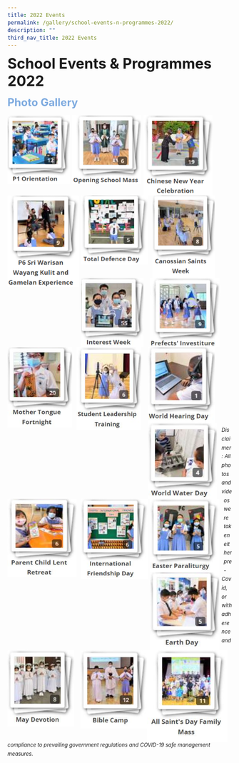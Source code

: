 ```yaml
---
title: 2022 Events
permalink: /gallery/school-events-n-programmes-2022/
description: ""
third_nav_title: 2022 Events
---
```

<font size=6><b>School Events & Programmes 2022</b></font>

<font size=5 color="#7daadf"><b>Photo Gallery</b></font>

<p><a href="https://staging.d2nutevx25vdua.amplifyapp.com/gallery/2022/P1-Orientation"><img src="/images/Gallery/P1%20Orientation.png" style="width:140px;height:155px;margin-right:5px;" align="left"></a></p>

<p><a href="https://staging.d2nutevx25vdua.amplifyapp.com/gallery/2022/Opening-School-Mass"><img src="/images/Gallery/Opening%20School%20Mass.png" style="width:155px;height:155px;margin-right:5px;" align="left"></a></p>

<p><a href="https://staging.d2nutevx25vdua.amplifyapp.com/gallery/2022/CNY-Celebration"><img src="/images/Gallery/Chinese%20New%20Year%20Celebration.png" style="width:155px;height:180px;margin-right:5px;" align="left"></a></p>

<p><a href="https://staging.d2nutevx25vdua.amplifyapp.com/gallery/2022/P6-Sri-Warisan-Wayang-Kulit-n-Gamelan-Exp"><img src="/images/Gallery/P6%20Sri%20Warisan%20Wayang%20Kulit%20and%20Gamelan%20Experience.png" style="width:160px;height:205px;margin-right:5px;" align="left"></a></p>

<br><br><br><br><br><br>

<p><a href="https://staging.d2nutevx25vdua.amplifyapp.com/gallery/2022/Total-Defence-Day"><img src="/images/Gallery/Total%20Defence%20Day.png" style="width:150px;height:155px;margin-right:10px;" align="left"></a></p>

<p><a href="https://staging.d2nutevx25vdua.amplifyapp.com/gallery/2022/Canossian-Saints-Week"><img src="/images/Gallery/Canossian%20Saints%20Week.png" style="width:140px;height:185px;margin-right:15px;" align="left"></a></p>


<p><a href="https://staging.d2nutevx25vdua.amplifyapp.com/gallery/2022/Interest-Week/"><img src="/images/Gallery/Interest%20Week%202022.jpg" style="width:140px;height:155px;margin-right:15px;" align="left"></a></p>


<p><a href="https://staging.d2nutevx25vdua.amplifyapp.com/gallery/2022/Prefects-Investiture/"><img src="/images/Gallery/Prefects'%20Investiture%202022.jpg" style="width:155px;height:155px;margin-right:5px;" align="left"></a></p>

<br><br><br><br><br><br>

<p><a href="https://staging.d2nutevx25vdua.amplifyapp.com/gallery/2022/mother-tongue-fortnight/"><img src="/images/Gallery/Mother%20Tongue%20Fortnight%202022.jpg" style="width:145px;height:180px;margin-right:10px;" align="left"></a></p>


<p><a href="https://staging.d2nutevx25vdua.amplifyapp.com/gallery/2022/student-leadership-training/"><img src="/images/Gallery/Student%20Leadership%20Training%202022.jpg" style="width:145px;height:185px;margin-right:15px;" align="left"></a></p>


<p><a href="https://staging.d2nutevx250dua.amplifyapp.com/gallery/2022/world-hearing-day/"><img src="/images/Gallery/World%20Hearing%20Day%202022.jpg" style="width:150px;height:170px;margin-right:13px;" align="left"></a></p>


<p><a href="https://staging.d2nutevx25vdua.amplifyapp.com/gallery/2022/world-water-day/"><img src="/images/Gallery/World%20Water%20Day%202022.jpg" style="width:155px;height:170px;margin-right:10px;" align="left"></a></p>

<br><br><br><br><br><br>

<p><a href="https://staging.d2nutevx25vdua.amplifyapp.com/gallery/2022/parent-child-lent-retreat/"><img src="/images/Gallery/Parent%20Child%20Lent%20Retreat%202022.jpg" style="width:155px;height:175px;margin-right:10px;" align="left"></a></p>


<p><a href="https://staging.d2nutevx25vdua.amplifyapp.com/gallery/2022/international-friendship-day/"><img src="/images/Gallery/International%20Friendship%20Day%202022.jpg" style="width:150px;height:180px;margin-right:5px;" align="left"></a></p>


<p><a href="https://staging.d2nutevx25vdua.amplifyapp.com/gallery/2022/easter-paraliturgy/"><img src="/images/Gallery/Easter%20Paraliturgy%202022.jpg" style="width:155px;height:165px;margin-right:10px;" align="left"></a></p>


<p><a href="https://staging.d2nutevx25vdua.amplifyapp.com/gallery/2022/earth-day/">
<img src="/images/Gallery/Earth%20Day%202022.jpg" style="width:155px;height:175px;margin-right:5px;" align="left"></a></p>

<br><br><br><br><br><br>


<p><a href="https://staging.d2nutevx25vdua.amplifyapp.com/gallery/2022/may-devotion/"><img src="/images/Gallery/May%20Devotion%202022.jpg" style="width:150px;height:170px;margin-right:13px;" align="left"></a></p>


<p><a href="https://staging.d2nutevx25vdua.amplifyapp.com/gallery/2022/bible-camp/">
<img src="/images/Gallery/Bible%20Camp%202022.jpg" style="width:150px;height:175px;margin-right:0px;" align="left"></a></p>


<p><a href="https://staging.d2nutevx25vdua.amplifyapp.com/gallery/2022/all-saints-day-family-mass/"><img src="/images/Gallery/All%20Saint's%20Day%20Family%20Mass%202022.jpg" style="width:180px;height:205px;margin-right:5px;" align="left"></a></p>





<br><br><br><br><br><br><br>




<br><br><br><br><br><br>
<sup><em>Disclaimer: All photos and videos were taken either pre-Covid, or with adherence and compliance to prevailing government regulations and COVID-19 safe management measures.</em></sup>